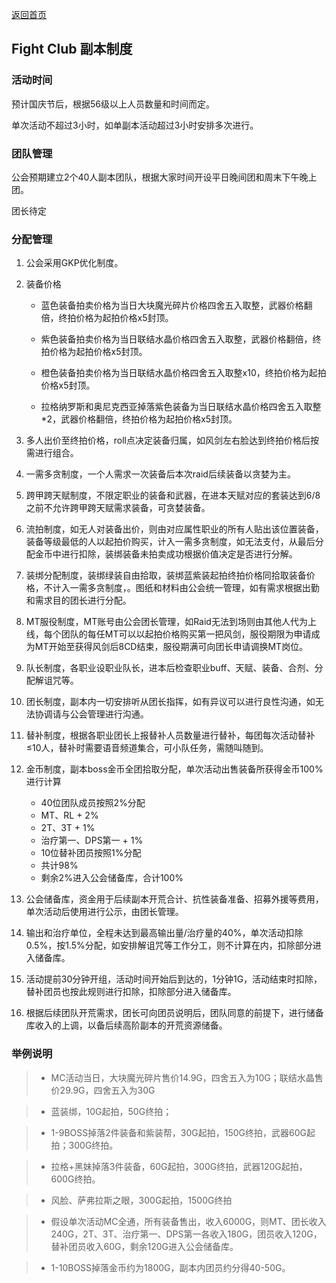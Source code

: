 [返回首页](../)

## Fight Club 副本制度


### 活动时间

预计国庆节后，根据56级以上人员数量和时间而定。

单次活动不超过3小时，如单副本活动超过3小时安排多次进行。

### 团队管理

公会预期建立2个40人副本团队，根据大家时间开设平日晚间团和周末下午晚上团。

团长待定

### 分配管理

1. 公会采用GKP优化制度。
2. 装备价格

    * 蓝色装备拍卖价格为当日大块魔光碎片价格四舍五入取整，武器价格翻倍，终拍价格为起拍价格x5封顶。

    * 紫色装备拍卖价格为当日联结水晶价格四舍五入取整，武器价格翻倍，终拍价格为起拍价格x5封顶。

    * 橙色装备拍卖价格为当日联结水晶价格四舍五入取整x10，终拍价格为起拍价格x5封顶。

    * 拉格纳罗斯和奥尼克西亚掉落紫色装备为当日联结水晶价格四舍五入取整*2，武器价格翻倍，终拍价格为起拍价格x5封顶。
3. 多人出价至终拍价格，roll点决定装备归属，如风剑左右脸达到终拍价格后按需进行组合。
4. 一需多贪制度，一个人需求一次装备后本次raid后续装备以贪婪为主。
5. 跨甲跨天赋制度，不限定职业的装备和武器，在进本天赋对应的套装达到6/8之前不允许跨甲跨天赋需求装备，可贪婪装备。
6. 流拍制度，如无人对装备出价，则由对应属性职业的所有人贴出该位置装备，装备等级最低的人以起拍价购买，计入一需多贪制度，如无法支付，从最后分配金币中进行扣除，装绑装备未拍卖成功根据价值决定是否进行分解。
7. 装绑分配制度，装绑绿装自由拾取，装绑蓝紫装起拍终拍价格同拾取装备价格，不计入一需多贪制度，。图纸和材料由公会统一管理，如有需求根据出勤和需求目的团长进行分配。
8. MT服役制度，MT账号由公会团长管理，如Raid无法到场则由其他人代为上线，每个团队的每任MT可以以起拍价格购买第一把风剑，服役期限为申请成为MT开始至获得风剑后8CD结束，服役期满可向团长申请调换MT岗位。
9. 队长制度，各职业设职业队长，进本后检查职业buff、天赋、装备、合剂、分配解诅咒等。
10. 团长制度，副本内一切安排听从团长指挥，如有异议可以进行良性沟通，如无法协调请与公会管理进行沟通。
11. 替补制度，根据各职业团长上报替补人员数量进行替补，每团每次活动替补≤10人，替补时需要语音频道集合，可小队任务，需随叫随到。
12. 金币制度，副本boss金币全团拾取分配，单次活动出售装备所获得金币100%进行计算
    * 40位团队成员按照2%分配
    * MT、RL + 2%
    * 2T、3T + 1%
    * 治疗第一、DPS第一 + 1%
    * 10位替补团员按照1%分配
    * 共计98%
    * 剩余2%进入公会储备库，合计100%
13. 公会储备库，资金用于后续副本开荒合计、抗性装备准备、招募外援等费用，单次活动后使用进行公示，由团长管理。
14. 输出和治疗单位，全程未达到最高输出量/治疗量的40%，单次活动扣除0.5%，按1.5%分配，如安排解诅咒等工作分工，则不计算在内，扣除部分进入储备库。
15. 活动提前30分钟开组，活动时间开始后到达的，1分钟1G，活动结束时扣除，替补团员也按此规则进行扣除，扣除部分进入储备库。
16. 根据后续团队开荒需求，团长可向团员说明后，团队同意的前提下，进行储备库收入的上调，以备后续高阶副本的开荒资源储备。

### 举例说明

> * MC活动当日，大块魔光碎片售价14.9G，四舍五入为10G；联结水晶售价29.9G，四舍五入为30G

> * 蓝装绑，10G起拍，50G终拍；

> * 1-9BOSS掉落2件装备和紫装帮，30G起拍，150G终拍，武器60G起拍；300G终拍。

> * 拉格+黑妹掉落3件装备，60G起拍，300G终拍，武器120G起拍，600G终拍。

> * 风脸、萨弗拉斯之眼，300G起拍，1500G终拍

> * 假设单次活动MC全通，所有装备售出，收入6000G，则MT、团长收入240G，2T、3T、治疗第一、DPS第一各收入180G，团员收入120G，替补团员收入60G，剩余120G进入公会储备库。

> * 1-10BOSS掉落金币约为1800G，副本内团员约分得40-50G。